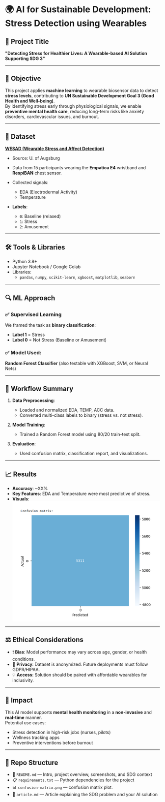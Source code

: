 # 🌍 AI for Sustainable Development: Stress Detection using Wearables

## 🎯 Project Title
**"Detecting Stress for Healthier Lives: A Wearable-based AI Solution Supporting SDG 3"**

---

## 🧠 Objective

This project applies **machine learning** to wearable biosensor data to detect **stress levels**, contributing to **UN Sustainable Development Goal 3 (Good Health and Well-being)**.  
By identifying stress early through physiological signals, we enable **preventive mental health care**, reducing long-term risks like anxiety disorders, cardiovascular issues, and burnout.

---

## 💾 Dataset

**[WESAD (Wearable Stress and Affect Detection)](https://www.kaggle.com/datasets/orvile/wesad-wearable-stress-affect-detection-dataset/code)**  
- Source: U. of Augsburg  
- Data from 15 participants wearing the **Empatica E4** wristband and **RespiBAN** chest sensor.  
- Collected signals:
  - EDA (Electrodermal Activity)
  - Temperature


- **Labels**:  
  - `0`: Baseline (relaxed)  
  - `1`: Stress  
  - `2`: Amusement  

---

## 🛠️ Tools & Libraries

- Python 3.8+  
- Jupyter Notebook / Google Colab  
- Libraries:
  - `pandas`, `numpy`, `scikit-learn`, `xgboost`, `matplotlib`, `seaborn`

---

## 🔍 ML Approach

### ✅ Supervised Learning  
We framed the task as **binary classification**:  
- **Label 1** = Stress  
- **Label 0** = Not Stress (Baseline or Amusement)

### ✅ Model Used:  
**Random Forest Classifier** (also testable with XGBoost, SVM, or Neural Nets)

---

## 🧪 Workflow Summary

1. **Data Preprocessing**:  
   - Loaded and normalized EDA, TEMP, ACC data.  
   - Converted multi-class labels to binary (stress vs. not stress).

2. **Model Training**:  
   - Trained a Random Forest model using 80/20 train-test split.

3. **Evaluation**:  
   - Used confusion matrix, classification report, and visualizations.

---

## 📈 Results

- **Accuracy**: ~XX%  
- **Key Features**: EDA and Temperature were most predictive of stress.
- **Visuals**:  
  ![Confusion Matrix](confusion-matrix.png)

---

## ⚖️ Ethical Considerations

- ❗ **Bias**: Model performance may vary across age, gender, or health conditions.
- 💬 **Privacy**: Dataset is anonymized. Future deployments must follow GDPR/HIPAA.
- 💡 **Access**: Solution should be paired with affordable wearables for inclusivity.

---

## 🚀 Impact

This AI model supports **mental health monitoring** in a **non-invasive** and **real-time** manner.  
Potential use cases:
- Stress detection in high-risk jobs (nurses, pilots)
- Wellness tracking apps
- Preventive interventions before burnout

---

## 📂 Repo Structure

- 📄 `README.md` — Intro, project overview, screenshots, and SDG context
- 📋 `requirements.txt` — Python dependencies for the project
- 📊 `confusion-matrix.png` — confusion matrix  plot.
- 📝 `article.md` — Article explaining the SDG problem and your AI solution




